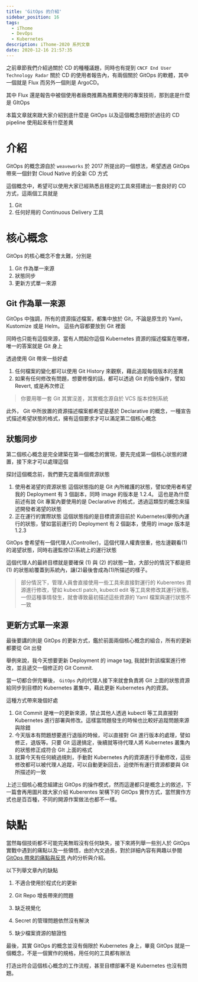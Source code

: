 ```yaml
---
title: 'GitOps 的介紹'
sidebar_position: 16
tags:
  - iThome
  - DevOps
  - Kubernetes
description: iThome-2020 系列文章
date: 2020-12-16 21:57:35
---
```


之前章節我們介紹過關於 CD 的種種議題，同時也有提到 `CNCF End User Technology Radar` 關於 CD 的使用者報告內，有兩個關於 GitOps 的軟體，其中一個就是 Flux 而另外一個則是 ArgoCD。

其中 Flux 還是報告中被個使用者廠商推薦為推薦使用的專案技術，那到底是什麼是 GItOps

本篇文章就來跟大家介紹到底什麼是 GitOps 以及這個概念相對於過往的 CD pipeline 使用起來有什麼差異



# 介紹

GitOps 的概念源自於 `weaveworks` 於 2017 所提出的一個想法，希望透過 GitOps 帶來一個針對 Cloud Native 的全新 CD 方式

這個概念中，希望可以使用大家已經熟悉且穩定的工具來搭建出一套良好的 CD 方式，這兩個工具就是

1. Git
2. 任何好用的 Continuous Delivery 工具



# 核心概念

GitOps 的核心概念不會太難，分別是

1. Git 作為單一來源
2. 狀態同步
3. 更新方式單一來源

## Git 作為單一來源

GitOps 中強調，所有的資源描述檔案，都集中放於 Git，不論是原生的 Yaml，Kustomize 或是 Helm。 這些內容都要放到 Git 裡面

同時也只能有這個來源，當有人問起你這個 Kubernetes 資源的描述檔案在哪裡，唯一的答案就是 Git 身上

透過使用 Git 帶來一些好處

1. 任何檔案的變化都可以使用 Git History 來觀察，藉此追蹤每個版本的差異
2. 如果有任何修改有問題，想要修復的話，都可以透過 Git 的指令操作，譬如 Revert, 或是再次修正

> 你要用哪一套 Git 其實沒差，其實概念源自於 VCS 版本控制系統

此外， Git 中所放置的資源描述檔案都希望是基於 Declarative 的概念，一種宣告式描述希望狀態的格式，擁有這個要求才可以滿足第二個核心概念

## 狀態同步

第二個核心概念是完全建築在第一個概念的實現，要先完成第一個核心狀態的建置，接下來才可以處理這個

探討這個概念前，我們要先定義兩個資源狀態

1. 使用者渴望的資源狀態
   這個狀態指的是 Git 內所維護的狀態，譬如使用者希望我的 Deployment 有 3 個副本，同時 image 的版本是 1.2.4。
   這也是為什麼前述有說 Git 專案內要使用的是 Declarative 的格式，透過這類型的概念來描述開發者渴望的狀態
2. 正在運行的實際狀態
   這個狀態指的是目標資源目前於 Kubernetes(舉例)內運行的狀態，譬如當前運行的 Deployment 有 2 個副本，使用的 image 版本是 1.2.3

GitOps 會希望有一個代理人(Controller)，這個代理人權責很重，他左邊觀看(1)的渴望狀態，同時右邊監控(2)系統上的運行狀態

這個代理人的最終目標就是要確保 (1) 與 (2) 的狀態一致，大部分的情況下都是把 (1) 的狀態給覆蓋到系統內，讓(2)最後會成為(1)所描述的樣子。

> 部分情況下，管理人員會直接使用一些工具來直接對運行的 Kuberentes 資源進行修改，譬如 kubectl patch, kubectl edit 等工具來修改其運行狀態。一但這種事情發生，就會導致最初描述這些資源的 Yaml 檔案與運行狀態不一致



## 更新方式單一來源

最後要講的則是 GitOps 的更新方式，鑑於前面兩個核心概念的組合，所有的更新都要從 Git 出發

舉例來說，我今天想要更新 Deployment 的 image tag, 我就針對該檔案進行修改，並且遞交一個修正的 Git Commit.

當一切都合併完畢後， `GitOps` 內的代理人接下來就會負責將 Git 上面的狀態資源給同步到目標的 Kubernetes 叢集中，藉此更新 Kubernetes 內的資源。

這種方式帶來幾個好處

1. Git Commit 是唯一的更新來源，禁止其他人透過 kubectl 等工具直接對 Kubernetes 進行部署與修改。這樣當問題發生的時候也比較好追蹤問題來源與除錯
2. 今天版本有問題想要進行退版的時候，可以直接對 Git 進行版本的處理，譬如修正，退版等。只要 Git 這邊搞定，後續就等待代理人將 Kubernetes 叢集內的狀態修正成符合 GIt 上面的格式
3. 就算今天有任何繞過規則，手動對 Kubernetes 內的資源進行手動修改，這些修改都可以被代理人追蹤，可以自動更新回去，迫使所有運行資源都要與 Git 所描述的一致



上述三個核心概念組建出 GitOps 的操作模式，然而這邊都只是概念上的敘述，下一篇會再用圖片跟大家介紹 Kuberentes 架構下的 GitOps 實作方式，當然實作方式也是百百種，不同的開源作案做法也都不一樣。



# 缺點

當然每個技術都不可能完美無瑕沒有任何缺失，接下來將列舉一些別人於 GitOps 實戰中遇到的痛點以及一些領悟，由於內文過長，對於詳細內容有興趣以參閱 [GitOps 帶來的痛點與反思](https://www.hwchiu.com/gitops-bad-and-ugly.html) 內的分析與介紹。

以下列舉文章內的缺點

1. 不適合使用於程式化的更新
2. Git Repo 增長帶來的問題

3. 缺乏視覺化
4. Secret 的管理問題依然沒有解決
5. 缺少檔案資源的驗證性



最後，其實 GitOps 的概念並沒有侷限於 Kubernetes 身上，畢竟 GitOps 就是一個概念，不是一個實作的規格，用任何的工具都有辦法

打造出符合這個核心概念的工作流程，甚至目標部署不是 Kubernetes 也沒有問題。

